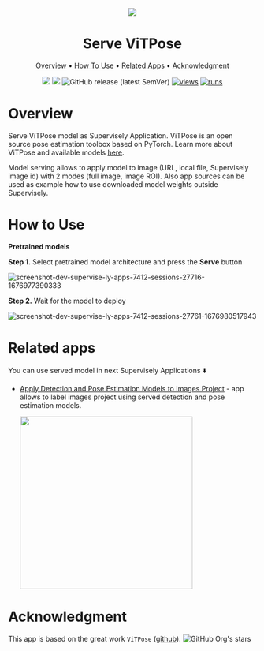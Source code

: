 
<div align="center" markdown>
<img src="https://user-images.githubusercontent.com/97401023/220314920-2c2892eb-c11b-4fea-a17e-898a09fcfbed.png"/>
  
# Serve ViTPose
  
<p align="center">
  <a href="#Overview">Overview</a> •
  <a href="#How-To-Use">How To Use</a> •
  <a href="#Related-apps">Related Apps</a> •
  <a href="#Acknowledgment">Acknowledgment</a>
</p>
  
[![](https://img.shields.io/badge/supervisely-ecosystem-brightgreen)](https://ecosystem.supervise.ly/apps/supervisely-ecosystem/vitpose/serve)
[![](https://img.shields.io/badge/slack-chat-green.svg?logo=slack)](https://supervise.ly/slack)
![GitHub release (latest SemVer)](https://img.shields.io/github/v/release/supervisely-ecosystem/vitpose)
[![views](https://app.supervise.ly/img/badges/views/supervisely-ecosystem/mmsegmentation/serve.png)](https://supervise.ly)
[![runs](https://app.supervise.ly/img/badges/runs/supervisely-ecosystem/mmsegmentation/serve.png)](https://supervise.ly)

</div>

# Overview

Serve ViTPose model as Supervisely Application. ViTPose is an open source pose estimation toolbox based on PyTorch. Learn more about ViTPose and available models [here](https://github.com/ViTAE-Transformer/ViTPose).

Model serving allows to apply model to image (URL, local file, Supervisely image id) with 2 modes (full image, image ROI). Also app sources can be used as example how to use downloaded model weights outside Supervisely.

# How to Use

**Pretrained models**

**Step 1.** Select pretrained model architecture and press the **Serve** button

![screenshot-dev-supervise-ly-apps-7412-sessions-27716-1676977390333](https://user-images.githubusercontent.com/91027877/220327825-49c9433b-4ac4-45d7-a1c4-cb1e2bfde606.png)

**Step 2.** Wait for the model to deploy

![screenshot-dev-supervise-ly-apps-7412-sessions-27761-1676980517943](https://user-images.githubusercontent.com/91027877/220338410-3812095f-e9d2-4a2a-933e-0579b280ca46.png)

# Related apps

You can use served model in next Supervisely Applications ⬇️

- [Apply Detection and Pose Estimation Models to Images Project](https://dev.supervise.ly/ecosystem/apps/apply-det-and-pose-estim-models-to-project) - app allows to label images project using served  detection and pose estimation models.
   
    <img data-key="sly-module-link" data-module-slug="supervisely-ecosystem/apply-det-and-pose-estim-models-to-project" src="https://user-images.githubusercontent.com/97401023/220314584-93315979-c833-4e5b-bc57-6c85a0f7c127.png" width="350px"/>
    
# Acknowledgment

This app is based on the great work `ViTPose` ([github](https://github.com/ViTAE-Transformer/ViTPose)). ![GitHub Org's stars](https://img.shields.io/github/stars/ViTAE-Transformer/ViTPose?style=social)
